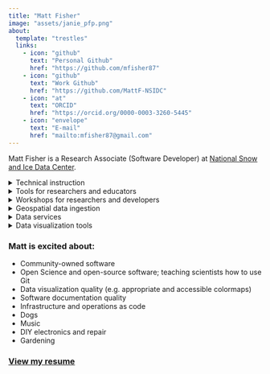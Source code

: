 ```yaml
---
title: "Matt Fisher"
image: "assets/janie_pfp.png"
about:
  template: "trestles"
  links:
    - icon: "github"
      text: "Personal Github"
      href: "https://github.com/mfisher87"
    - icon: "github"
      text: "Work Github"
      href: "https://github.com/MattF-NSIDC"
    - icon: "at"
      text: "ORCID"
      href: "https://orcid.org/0000-0003-3260-5445"
    - icon: "envelope"
      text: "E-mail"
      href: "mailto:mfisher87@gmail.com"
---
```


Matt Fisher is a Research Associate (Software Developer) at [National Snow and
Ice Data Center](https://nsidc.org).


<details>
<summary>Technical instruction</summary>
* [Certified Carpentries instructor](https://carpentries.org/instructors/)
</details>

<details>
<summary>Tools for researchers and educators</summary>
* QGreenland ([site](https://qgreenland.org), [source](https://github.com/nsidc/qgreenland))
</details>

<details>
<summary>Workshops for researchers and developers</summary>
* [QGreenland researcher workshop](https://github.com/nsidc/qgreenland-2023-researcher-workshop/)
* QGreenland developer workshop (coming 2024?)
</details>

<details>
<summary>Geospatial data ingestion</summary>
* [Sea Ice Index](https://nsidc.org/data/g02135/versions/3)
* [Images of Antarctic Ice Shelves](https://nsidc.org/data/nsidc-0102/versions/2)
</details>

<details>
<summary>Data services</summary>
* NSIDC Access Tool ([example](https://nsidc.org/data/data-access-tool/MOD10A1/versions/61), [guide](https://nsidc.org/data/data-access-tool))
* [NSIDC Map Services](https://nsidc.org/data/user-resources/help-center/guide-nsidc-data-map-services-api)
* [AρρEEARS](https://appeears.earthdatacloud.nasa.gov/) back-end for NSIDC data
* [Sea Ice Service](https://nsidc.org/api/seaiceservice)
</details>

<details>
<summary>Data visualization tools</summary>
* Snow Today ([site](https://nsidc.org/snow-today/snow-viewer), [source](https://github.com/nsidc/snow-today-webapp))
* Arctic Rain on Snow Study Interactive Map ([site](https://nsidc.org/rain-on-snow), [source](https://github.com/nsidc/aross-map))
* [ChArctic](https://nsidc.org/arcticseaicenews/charctic-interactive-sea-ice-graph/)
* Imagery for [Sea Ice Outlook](https://www.arcus.org/sipn/sea-ice-outlook/2022)
</details>


### Matt is excited about:

* Community-owned software
* Open Science and open-source software; teaching scientists how to use Git
* Data visualization quality (e.g. appropriate and accessible colormaps)
* Software documentation quality
* Infrastructure and operations as code
* Dogs
* Music
* DIY electronics and repair
* Gardening


### [View my resume](resume.pdf)
